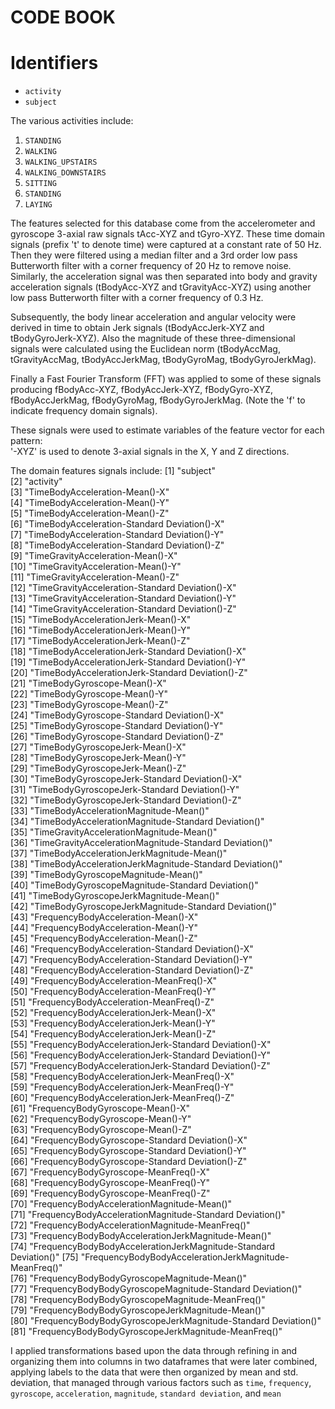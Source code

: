 CODE BOOK
============

Identifiers
===============
* `activity`
* `subject`

The various activities include:
1. `STANDING`
2. `WALKING`
3. `WALKING_UPSTAIRS`
4. `WALKING_DOWNSTAIRS`
5. `SITTING`
6. `STANDING`
7. `LAYING`

The features selected for this database come from the accelerometer and gyroscope 3-axial raw signals tAcc-XYZ and tGyro-XYZ. These time domain signals (prefix 't' to denote time) were captured at a constant rate of 50 Hz. Then they were filtered using a median filter and a 3rd order low pass Butterworth filter with a corner frequency of 20 Hz to remove noise. Similarly, the acceleration signal was then separated into body and gravity acceleration signals (tBodyAcc-XYZ and tGravityAcc-XYZ) using another low pass Butterworth filter with a corner frequency of 0.3 Hz. 

Subsequently, the body linear acceleration and angular velocity were derived in time to obtain Jerk signals (tBodyAccJerk-XYZ and tBodyGyroJerk-XYZ). Also the magnitude of these three-dimensional signals were calculated using the Euclidean norm (tBodyAccMag, tGravityAccMag, tBodyAccJerkMag, tBodyGyroMag, tBodyGyroJerkMag). 

Finally a Fast Fourier Transform (FFT) was applied to some of these signals producing fBodyAcc-XYZ, fBodyAccJerk-XYZ, fBodyGyro-XYZ, fBodyAccJerkMag, fBodyGyroMag, fBodyGyroJerkMag. (Note the 'f' to indicate frequency domain signals). 

These signals were used to estimate variables of the feature vector for each pattern:  
'-XYZ' is used to denote 3-axial signals in the X, Y and Z directions.

The domain features signals include:
[1] "subject"                                                        
 [2] "activity"                                                       
 [3] "TimeBodyAcceleration-Mean()-X"                                  
 [4] "TimeBodyAcceleration-Mean()-Y"                                  
 [5] "TimeBodyAcceleration-Mean()-Z"                                  
 [6] "TimeBodyAcceleration-Standard Deviation()-X"                    
 [7] "TimeBodyAcceleration-Standard Deviation()-Y"                    
 [8] "TimeBodyAcceleration-Standard Deviation()-Z"                    
 [9] "TimeGravityAcceleration-Mean()-X"                               
[10] "TimeGravityAcceleration-Mean()-Y"                               
[11] "TimeGravityAcceleration-Mean()-Z"                               
[12] "TimeGravityAcceleration-Standard Deviation()-X"                 
[13] "TimeGravityAcceleration-Standard Deviation()-Y"                 
[14] "TimeGravityAcceleration-Standard Deviation()-Z"                 
[15] "TimeBodyAccelerationJerk-Mean()-X"                              
[16] "TimeBodyAccelerationJerk-Mean()-Y"                              
[17] "TimeBodyAccelerationJerk-Mean()-Z"                              
[18] "TimeBodyAccelerationJerk-Standard Deviation()-X"                
[19] "TimeBodyAccelerationJerk-Standard Deviation()-Y"                
[20] "TimeBodyAccelerationJerk-Standard Deviation()-Z"                
[21] "TimeBodyGyroscope-Mean()-X"                                     
[22] "TimeBodyGyroscope-Mean()-Y"                                     
[23] "TimeBodyGyroscope-Mean()-Z"                                     
[24] "TimeBodyGyroscope-Standard Deviation()-X"                       
[25] "TimeBodyGyroscope-Standard Deviation()-Y"                       
[26] "TimeBodyGyroscope-Standard Deviation()-Z"                       
[27] "TimeBodyGyroscopeJerk-Mean()-X"                                 
[28] "TimeBodyGyroscopeJerk-Mean()-Y"                                 
[29] "TimeBodyGyroscopeJerk-Mean()-Z"                                 
[30] "TimeBodyGyroscopeJerk-Standard Deviation()-X"                   
[31] "TimeBodyGyroscopeJerk-Standard Deviation()-Y"                   
[32] "TimeBodyGyroscopeJerk-Standard Deviation()-Z"                   
[33] "TimeBodyAccelerationMagnitude-Mean()"                           
[34] "TimeBodyAccelerationMagnitude-Standard Deviation()"             
[35] "TimeGravityAccelerationMagnitude-Mean()"                        
[36] "TimeGravityAccelerationMagnitude-Standard Deviation()"          
[37] "TimeBodyAccelerationJerkMagnitude-Mean()"                       
[38] "TimeBodyAccelerationJerkMagnitude-Standard Deviation()"         
[39] "TimeBodyGyroscopeMagnitude-Mean()"                              
[40] "TimeBodyGyroscopeMagnitude-Standard Deviation()"                
[41] "TimeBodyGyroscopeJerkMagnitude-Mean()"                          
[42] "TimeBodyGyroscopeJerkMagnitude-Standard Deviation()"            
[43] "FrequencyBodyAcceleration-Mean()-X"                             
[44] "FrequencyBodyAcceleration-Mean()-Y"                             
[45] "FrequencyBodyAcceleration-Mean()-Z"                             
[46] "FrequencyBodyAcceleration-Standard Deviation()-X"               
[47] "FrequencyBodyAcceleration-Standard Deviation()-Y"               
[48] "FrequencyBodyAcceleration-Standard Deviation()-Z"               
[49] "FrequencyBodyAcceleration-MeanFreq()-X"                         
[50] "FrequencyBodyAcceleration-MeanFreq()-Y"                         
[51] "FrequencyBodyAcceleration-MeanFreq()-Z"                         
[52] "FrequencyBodyAccelerationJerk-Mean()-X"                         
[53] "FrequencyBodyAccelerationJerk-Mean()-Y"                         
[54] "FrequencyBodyAccelerationJerk-Mean()-Z"                         
[55] "FrequencyBodyAccelerationJerk-Standard Deviation()-X"           
[56] "FrequencyBodyAccelerationJerk-Standard Deviation()-Y"           
[57] "FrequencyBodyAccelerationJerk-Standard Deviation()-Z"           
[58] "FrequencyBodyAccelerationJerk-MeanFreq()-X"                     
[59] "FrequencyBodyAccelerationJerk-MeanFreq()-Y"                     
[60] "FrequencyBodyAccelerationJerk-MeanFreq()-Z"                     
[61] "FrequencyBodyGyroscope-Mean()-X"                                
[62] "FrequencyBodyGyroscope-Mean()-Y"                                
[63] "FrequencyBodyGyroscope-Mean()-Z"                                
[64] "FrequencyBodyGyroscope-Standard Deviation()-X"                  
[65] "FrequencyBodyGyroscope-Standard Deviation()-Y"                  
[66] "FrequencyBodyGyroscope-Standard Deviation()-Z"                  
[67] "FrequencyBodyGyroscope-MeanFreq()-X"                            
[68] "FrequencyBodyGyroscope-MeanFreq()-Y"                            
[69] "FrequencyBodyGyroscope-MeanFreq()-Z"                            
[70] "FrequencyBodyAccelerationMagnitude-Mean()"                      
[71] "FrequencyBodyAccelerationMagnitude-Standard Deviation()"        
[72] "FrequencyBodyAccelerationMagnitude-MeanFreq()"                  
[73] "FrequencyBodyBodyAccelerationJerkMagnitude-Mean()"              
[74] "FrequencyBodyBodyAccelerationJerkMagnitude-Standard Deviation()"
[75] "FrequencyBodyBodyAccelerationJerkMagnitude-MeanFreq()"          
[76] "FrequencyBodyBodyGyroscopeMagnitude-Mean()"                     
[77] "FrequencyBodyBodyGyroscopeMagnitude-Standard Deviation()"       
[78] "FrequencyBodyBodyGyroscopeMagnitude-MeanFreq()"                 
[79] "FrequencyBodyBodyGyroscopeJerkMagnitude-Mean()"                 
[80] "FrequencyBodyBodyGyroscopeJerkMagnitude-Standard Deviation()"   
[81] "FrequencyBodyBodyGyroscopeJerkMagnitude-MeanFreq()"  

I applied transformations based upon the data through refining in and organizing them into columns in two dataframes that were later combined, applying labels to the data
that were then organized by mean and std. deviation, that managed through various factors such as `time`, `frequency`, `gyroscope`, `acceleration`, `magnitude`, `standard deviation`, and `mean`
